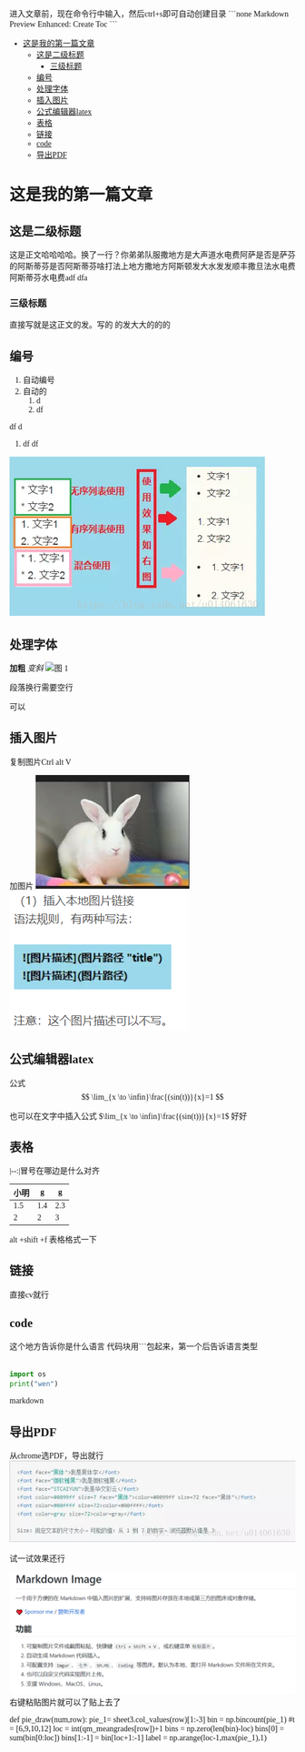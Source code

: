 <font face="宋体">
进入文章前，现在命令行中输入，然后ctrl+s即可自动创建目录
```none
Markdown Preview Enhanced: Create Toc
```
<!-- @import "[TOC]" {cmd="toc" depthFrom=1 depthTo=6 orderedList=false} -->

<!-- code_chunk_output -->

- [这是我的第一篇文章](#这是我的第一篇文章)
  - [这是二级标题](#这是二级标题)
    - [三级标题](#三级标题)
  - [编号](#编号)
  - [处理字体](#处理字体)
  - [插入图片](#插入图片)
  - [公式编辑器latex](#公式编辑器latex)
  - [表格](#表格)
  - [链接](#链接)
  - [code](#code)
  - [导出PDF](#导出pdf)

<!-- /code_chunk_output -->


# 这是我的第一篇文章

## 这是二级标题

这是正文哈哈哈哈。换了一行？你弟弟队服撒地方是大声道水电费阿萨是否是萨芬的阿斯蒂芬是否阿斯蒂芬啥打法上地方撒地方阿斯顿发大水发发顺丰撒旦法水电费阿斯蒂芬水电费adf dfa

### 三级标题

直接写就是这正文的发。写的
的发大大的的的

## 编号

1. 自动编号
1. 自动的
    1. d
    2. df

df d

1. df df

!["还行吧"](img/列表.png)

## 处理字体

**加粗**
*变斜*
![图 1](../images/5bc863fc22dd9260c6abd1b7a62b593061fe005c1e78374853e982fadf5af7b2.png)  

<font face ="楷体">

段落换行需要空行

可以

## 插入图片

复制图片Ctrl alt V

加图片
![1](img/20200615172646.png)
![2](img/20200616113526.png)

## 公式编辑器latex

公式
$$
\lim_{x \to \infin}\frac{(sin(t))}{x}=1
$$

也可以在文字中插入公式 $\lim_{x \to \infin}\frac{(sin(t))}{x}=1$ 好好

## 表格

  |--:|冒号在哪边是什么对齐

| 小明 | g   | g   |
| ---- | --- | --- |
| 1.5  | 1.4 | 2.3 |
| 2    | 2   | 3   |
alt +shift +f 表格格式一下

## 链接

直接cv就行

## code

这个地方告诉你是什么语言
代码块用```包起来，第一个后告诉语言类型

```python

import os
print("wen")

```

markdown

## 导出PDF

从chrome选PDF，导出就行  
![5](img/字体.png)


试一试效果还行

![图 1](../images/截图测试.png)  
右键粘贴图片就可以了贴上去了

def pie_draw(num,row):
  pie_1= sheet3.col_values(row)[1:-3]
  bin = np.bincount(pie_1)
  #t = [6,9,10,12]
  loc = int(qm_meangrades[row])+1
  bins = np.zero(len(bin)-loc)
  bins[0] = sum(bin[0:loc])
  bins[1:-1] = bin[loc+1:-1]
  label = np.arange(loc-1,max(pie_1),1)



  
